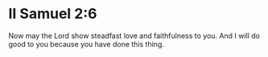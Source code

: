 # II Samuel 2:6

Now may the Lord show steadfast love and faithfulness to you. And I will do good to you because you have done this thing.
